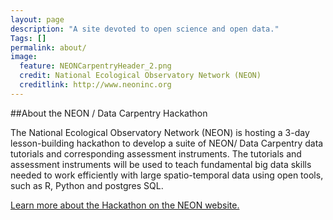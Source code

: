 ```yaml
---
layout: page
description: "A site devoted to open science and open data."
Tags: []
permalink: about/
image:
  feature: NEONCarpentryHeader_2.png
  credit: National Ecological Observatory Network (NEON)
  creditlink: http://www.neoninc.org
---
```



##About the NEON / Data Carpentry Hackathon 

The National Ecological Observatory Network (NEON) is hosting a 3-day lesson-building hackathon to develop a suite of NEON/ Data Carpentry data tutorials and corresponding assessment instruments. The tutorials and assessment instruments will be used to teach fundamental big data skills needed to work efficiently with large spatio-temporal data using open tools, such as R, Python and postgres SQL.

<a href="http://www.neoninc.org/updates-events/events/hackathon-spatio-temporal-data-lesson-building" target="_blank">Learn more about the Hackathon on the NEON website.</a>

